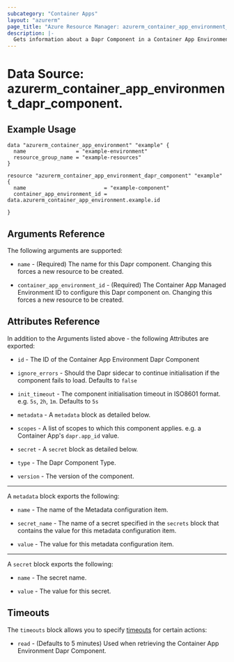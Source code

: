 ```yaml
---
subcategory: "Container Apps"
layout: "azurerm"
page_title: "Azure Resource Manager: azurerm_container_app_environment_dapr_component"
description: |-
  Gets information about a Dapr Component in a Container App Environment.
---
```


# Data Source: azurerm_container_app_environment_dapr_component.

## Example Usage

```hcl
data "azurerm_container_app_environment" "example" {
  name                = "example-environment"
  resource_group_name = "example-resources"
}

resource "azurerm_container_app_environment_dapr_component" "example" {
  name                         = "example-component"
  container_app_environment_id = data.azurerm_container_app_environment.example.id

}
```

## Arguments Reference

The following arguments are supported:

* `name` - (Required) The name for this Dapr component. Changing this forces a new resource to be created.

* `container_app_environment_id` - (Required) The Container App Managed Environment ID to configure this Dapr component on. Changing this forces a new resource to be created.

## Attributes Reference

In addition to the Arguments listed above - the following Attributes are exported:

* `id` - The ID of the Container App Environment Dapr Component

* `ignore_errors` - Should the Dapr sidecar to continue initialisation if the component fails to load. Defaults to `false`

* `init_timeout` - The component initialisation timeout in ISO8601 format. e.g. `5s`, `2h`, `1m`. Defaults to `5s`

* `metadata` - A `metadata` block as detailed below.

* `scopes` - A list of scopes to which this component applies. e.g. a Container App's `dapr.app_id` value.

* `secret` - A `secret` block as detailed below.

* `type` - The Dapr Component Type.

* `version` - The version of the component.

---

A `metadata` block exports the following:

* `name` -  The name of the Metadata configuration item.

* `secret_name` -  The name of a secret specified in the `secrets` block that contains the value for this metadata configuration item.

* `value` -  The value for this metadata configuration item.

---

A `secret` block exports the following:

* `name` -  The secret name.

* `value` -  The value for this secret.

## Timeouts

The `timeouts` block allows you to specify [timeouts](https://developer.hashicorp.com/terraform/language/resources/configure#define-operation-timeouts) for certain actions:

* `read` - (Defaults to 5 minutes) Used when retrieving the Container App Environment Dapr Component.
